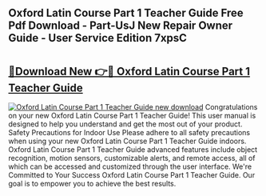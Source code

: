 ## Oxford Latin Course Part 1 Teacher Guide Free Pdf Download - Part-UsJ New Repair Owner Guide - User Service Edition 7xpsC

# <h2><a href="http://bc82691.oget.top/?id=Oxford+Latin+Course+Part+1+Teacher+Guide">🔗Download New 👉🔴 Oxford Latin Course Part 1 Teacher Guide</a></h2>

[![Oxford Latin Course Part 1 Teacher Guide new download](https://i.imgur.com/5g1atiW.png)](http://bc82691.oget.top/?id=Oxford+Latin+Course+Part+1+Teacher+Guide)
Congratulations on your new Oxford Latin Course Part 1 Teacher Guide! This user manual is designed to help you understand and get the most out of your product. Safety Precautions for Indoor Use Please adhere to all safety precautions when using your new Oxford Latin Course Part 1 Teacher Guide indoors. Oxford Latin Course Part 1 Teacher Guide advanced features include object recognition, motion sensors, customizable alerts, and remote access, all of which can be accessed and customized through the user interface. We're Committed to Your Success Oxford Latin Course Part 1 Teacher Guide. Our goal is to empower you to achieve the best results.
